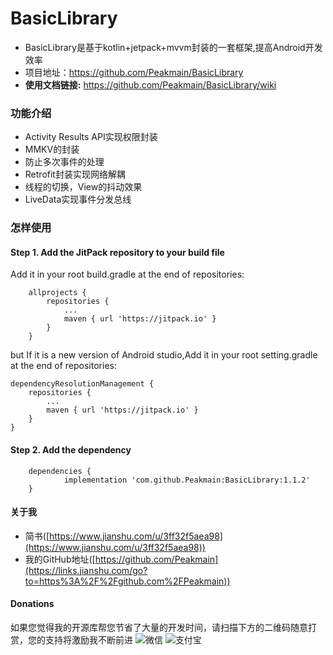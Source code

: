 # BasicLibrary
- BasicLibrary是基于kotlin+jetpack+mvvm封装的一套框架,提高Android开发效率
- 项目地址：https://github.com/Peakmain/BasicLibrary
- **使用文档链接:** https://github.com/Peakmain/BasicLibrary/wiki

### 功能介绍
- Activity Results API实现权限封装
- MMKV的封装
- 防止多次事件的处理
- Retrofit封装实现网络解耦
- 线程的切换，View的抖动效果
- LiveData实现事件分发总线


### 怎样使用
#### Step 1. Add the JitPack repository to your build file

Add it in your root build.gradle at the end of repositories:
```
	allprojects {
		repositories {
			...
			maven { url 'https://jitpack.io' }
		}
	}
```
but If it is a new version of Android studio,Add it in your root setting.gradle at the end of repositories:
```
dependencyResolutionManagement {
    repositories {
        ...
        maven { url 'https://jitpack.io' }
    }
}
```
#### Step 2. Add the dependency
```
	dependencies {
	        implementation 'com.github.Peakmain:BasicLibrary:1.1.2'
	}
```

#### 关于我
- 简书([https://www.jianshu.com/u/3ff32f5aea98](https://www.jianshu.com/u/3ff32f5aea98))
- 我的GitHub地址([https://github.com/Peakmain](https://links.jianshu.com/go?to=https%3A%2F%2Fgithub.com%2FPeakmain))

#### Donations
如果您觉得我的开源库帮您节省了大量的开发时间，请扫描下方的二维码随意打赏，您的支持将激励我不断前进
![微信](https://user-images.githubusercontent.com/26482737/184805287-0561a7e2-da13-4ef4-b367-c5e8672c121d.jpg)
![支付宝](https://user-images.githubusercontent.com/26482737/184805306-f44511a7-7660-4fe1-9f07-305005576c2c.jpg)
